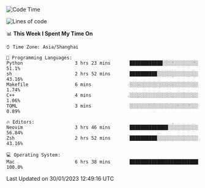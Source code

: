 <!--START_SECTION:waka-->
![Code Time](http://img.shields.io/badge/Code%20Time-1%2C119%20hrs%204%20mins-blue)

![Lines of code](https://img.shields.io/badge/From%20Hello%20World%20I%27ve%20Written-24%20Thousand%20lines%20of%20code-blue)

📊 **This Week I Spent My Time On** 

```text
⌚︎ Time Zone: Asia/Shanghai

💬 Programming Languages: 
Python                   3 hrs 23 mins       ████████████░░░░░░░░░░░░░   51.1% 
sh                       2 hrs 52 mins       ██████████░░░░░░░░░░░░░░░   43.16% 
Makefile                 6 mins              ░░░░░░░░░░░░░░░░░░░░░░░░░   1.74% 
C++                      4 mins              ░░░░░░░░░░░░░░░░░░░░░░░░░   1.06% 
TOML                     3 mins              ░░░░░░░░░░░░░░░░░░░░░░░░░   0.89%

🔥 Editors: 
Neovim                   3 hrs 46 mins       ██████████████░░░░░░░░░░░   56.84% 
Zsh                      2 hrs 52 mins       ██████████░░░░░░░░░░░░░░░   43.16%

💻 Operating System: 
Mac                      6 hrs 38 mins       █████████████████████████   100.0%

```


 Last Updated on 30/01/2023 12:49:16 UTC
<!--END_SECTION:waka-->
